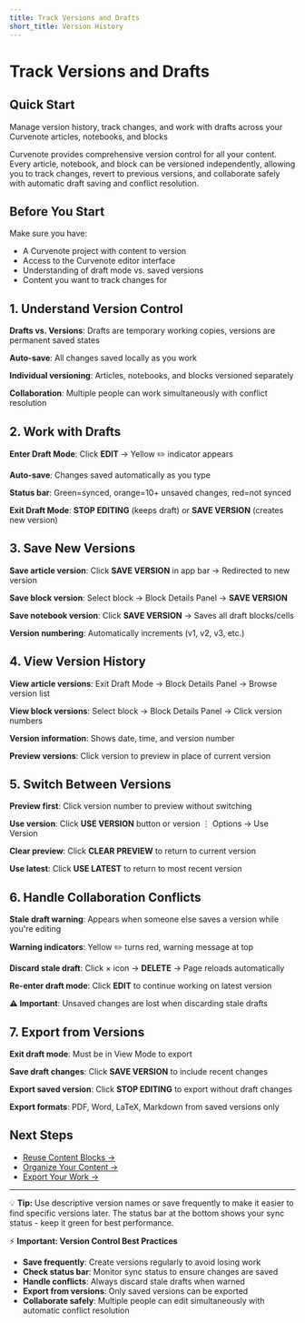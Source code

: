```yaml
---
title: Track Versions and Drafts
short_title: Version History
---
```


# Track Versions and Drafts

## Quick Start
Manage version history, track changes, and work with drafts across your Curvenote articles, notebooks, and blocks

Curvenote provides comprehensive version control for all your content. Every article, notebook, and block can be versioned independently, allowing you to track changes, revert to previous versions, and collaborate safely with automatic draft saving and conflict resolution.

## Before You Start

Make sure you have:
- A Curvenote project with content to version
- Access to the Curvenote editor interface
- Understanding of draft mode vs. saved versions
- Content you want to track changes for

## 1. Understand Version Control

**Drafts vs. Versions**: Drafts are temporary working copies, versions are permanent saved states

**Auto-save**: All changes saved locally as you work

**Individual versioning**: Articles, notebooks, and blocks versioned separately

**Collaboration**: Multiple people can work simultaneously with conflict resolution

## 2. Work with Drafts

**Enter Draft Mode**: Click **EDIT** → Yellow ✏️ indicator appears

**Auto-save**: Changes saved automatically as you type

**Status bar**: Green=synced, orange=10+ unsaved changes, red=not synced

**Exit Draft Mode**: **STOP EDITING** (keeps draft) or **SAVE VERSION** (creates new version)

## 3. Save New Versions

**Save article version**: Click **SAVE VERSION** in app bar → Redirected to new version

**Save block version**: Select block → Block Details Panel → **SAVE VERSION**

**Save notebook version**: Click **SAVE VERSION** → Saves all draft blocks/cells

**Version numbering**: Automatically increments (v1, v2, v3, etc.)

## 4. View Version History

**View article versions**: Exit Draft Mode → Block Details Panel → Browse version list

**View block versions**: Select block → Block Details Panel → Click version numbers

**Version information**: Shows date, time, and version number

**Preview versions**: Click version to preview in place of current version

## 5. Switch Between Versions

**Preview first**: Click version number to preview without switching

**Use version**: Click **USE VERSION** button or version ⋮ Options → Use Version

**Clear preview**: Click **CLEAR PREVIEW** to return to current version

**Use latest**: Click **USE LATEST** to return to most recent version

## 6. Handle Collaboration Conflicts

**Stale draft warning**: Appears when someone else saves a version while you're editing

**Warning indicators**: Yellow ✏️ turns red, warning message at top

**Discard stale draft**: Click × icon → **DELETE** → Page reloads automatically

**Re-enter draft mode**: Click **EDIT** to continue working on latest version

**⚠️ Important**: Unsaved changes are lost when discarding stale drafts

## 7. Export from Versions

**Exit draft mode**: Must be in View Mode to export

**Save draft changes**: Click **SAVE VERSION** to include recent changes

**Export saved version**: Click **STOP EDITING** to export without draft changes

**Export formats**: PDF, Word, LaTeX, Markdown from saved versions only

## Next Steps

- [Reuse Content Blocks →](./reuse-blocks.md)
- [Organize Your Content →](./organize-content.md)
- [Export Your Work →](../editor/export-pdf.md)

---

💡 **Tip:** Use descriptive version names or save frequently to make it easier to find specific versions later. The status bar at the bottom shows your sync status - keep it green for best performance.

⚡ **Important: Version Control Best Practices**

- **Save frequently**: Create versions regularly to avoid losing work
- **Check status bar**: Monitor sync status to ensure changes are saved
- **Handle conflicts**: Always discard stale drafts when warned
- **Export from versions**: Only saved versions can be exported
- **Collaborate safely**: Multiple people can edit simultaneously with automatic conflict resolution

